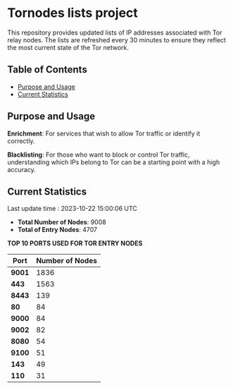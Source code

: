 # Tornodes lists project

This repository provides updated lists of IP addresses associated with Tor relay nodes. The lists are refreshed every 30 minutes to ensure they reflect the most current state of the Tor network.

## Table of Contents

- [Purpose and Usage](#purpose-and-usage)
- [Current Statistics](#current-statistics)


## Purpose and Usage

**Enrichment**: For services that wish to allow Tor traffic or identify it correctly.

**Blacklisting**: For those who want to block or control Tor traffic, understanding which IPs belong to Tor can be a starting point with a high accuracy.

## Current Statistics

Last update time : 2023-10-22 15:00:06 UTC

- **Total Number of Nodes**: 9008
- **Total of Entry Nodes**: 4707

**TOP 10 PORTS USED FOR TOR ENTRY NODES**

| **Port** | **Number of Nodes** |
|------|-----------------|
| **9001**   | 1836  |
| **443**   | 1563  |
| **8443**   | 139  |
| **80**   | 84  |
| **9000**   | 84  |
| **9002**   | 82  |
| **8080**   | 54  |
| **9100**   | 51  |
| **143**   | 49  |
| **110**   | 31  |

